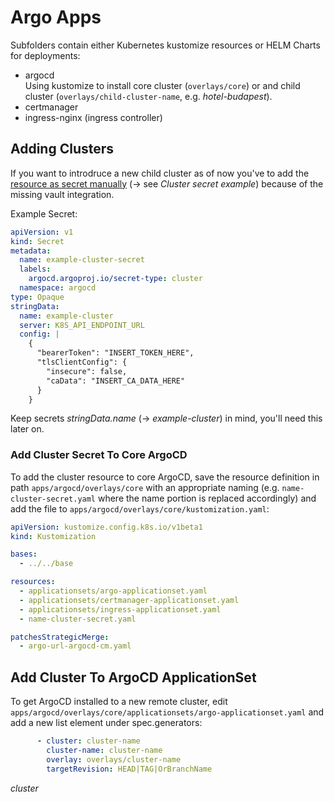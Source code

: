 # Argo Apps
Subfolders contain either Kubernetes kustomize resources or HELM Charts for deployments:

- argocd<br>
  Using kustomize to install core cluster (`overlays/core`) or and child cluster (`overlays/child-cluster-name`, e.g. 
  _hotel-budapest_).
- certmanager
- ingress-nginx (ingress controller)

## Adding Clusters
If you want to introdruce a new child cluster as of now you've to add the 
[resource as secret manually](https://github.com/argoproj/argo-cd/blob/master/docs/operator-manual/declarative-setup.md#clusters)
(-> see _Cluster secret example_) because of the missing vault integration. 

Example Secret:
```yaml
apiVersion: v1
kind: Secret
metadata:
  name: example-cluster-secret
  labels:
    argocd.argoproj.io/secret-type: cluster
  namespace: argocd
type: Opaque
stringData:
  name: example-cluster
  server: K8S_API_ENDPOINT_URL
  config: |
    {
      "bearerToken": "INSERT_TOKEN_HERE",
      "tlsClientConfig": {
        "insecure": false,
        "caData": "INSERT_CA_DATA_HERE"
      }
    }
```

Keep secrets _stringData.name_ (-> _example-cluster_) in mind, you'll need this later on.

### Add Cluster Secret To Core ArgoCD
To add the cluster resource to core ArgoCD, save the resource definition in path `apps/argocd/overlays/core` with
an appropriate naming (e.g. `name-cluster-secret.yaml` where the name portion is replaced accordingly) and add the file 
to `apps/argocd/overlays/core/kustomization.yaml`:

```yaml
apiVersion: kustomize.config.k8s.io/v1beta1
kind: Kustomization

bases:
  - ../../base

resources:
  - applicationsets/argo-applicationset.yaml
  - applicationsets/certmanager-applicationset.yaml
  - applicationsets/ingress-applicationset.yaml
  - name-cluster-secret.yaml

patchesStrategicMerge:
  - argo-url-argocd-cm.yaml
```

## Add Cluster To ArgoCD ApplicationSet
To get ArgoCD installed to a new remote cluster, edit `apps/argocd/overlays/core/applicationsets/argo-applicationset.yaml`
and add a new list element under spec.generators:

```yaml
      - cluster: cluster-name
        cluster-name: cluster-name
        overlay: overlays/cluster-name
        targetRevision: HEAD|TAG|OrBranchName
```

_cluster_